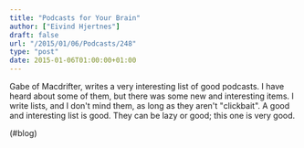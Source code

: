 ```yaml
---
title: "Podcasts for Your Brain"
author: ["Eivind Hjertnes"]
draft: false
url: "/2015/01/06/Podcasts/248"
type: "post"
date: 2015-01-06T01:00:00+01:00
---
```


Gabe of Macdrifter, writes a very interesting list of good podcasts. I
have heard about some of them, but there was some new and interesting
items. I write lists, and I don't mind them, as long as they aren't
"clickbait". A good and interesting list is good. They can be lazy or
good; this one is very good.

(#blog)
